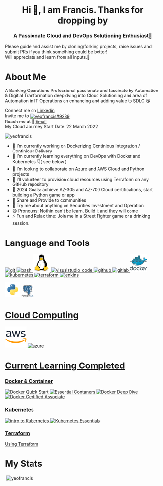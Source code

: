 <h1 align="center">Hi 👋, I am Francis. Thanks for dropping by</h1>
<h3 align="center">A Passionate Cloud and DevOps Solutioning Enthusiast🤣 </h3>

Please guide and assist me by cloning/forking projects, raise issues and submit PRs if you think something could be better!\
Will appreciate and learn from all inputs.🙏


<h1 align="left">About Me</h1>
A Banking Operations Professional passionate and fascinate by Automation & Digitial Tranformation deep dving into Cloud Solutioning and area of 
Automation in IT Operations on enhancing and adding value to SDLC 😘
</p>

Connect me on [Linkedin](https://www.linkedin.com/in/francis-yeo-90543645/)\
Invite me to </a> <a href="https://discord.gg/yeofrancis#9289" target="blank"><img align="center" src="https://raw.githubusercontent.com/rahuldkjain/github-profile-readme-generator/master/src/images/icons/Social/discord.svg" alt="yeofrancis#9289" height="30" width="40" /></a>\
Reach me at 📧 [Email](https://francis.yeo.wk@gmail.com/)\
My Cloud Journey Start Date: 22 March 2022
<p align="left"> <img src="https://komarev.com/ghpvc/?username=yeofrancis&label=Profile%20views&color=0e75b6&style=flat" alt="yeofrancis" /> </p>

- 🔭 I’m currently working on Dockerizing Continious Integration / Continious Delivery
- 🌱 I’m currently learning everything on DevOps with Docker and Kubernetes 👇( see below )
- 🤔 I’m looking to collaborate on Azure and AWS Cloud and Python projects 
- 👯 I’ll volunteer to provision cloud resources using Terraform on any GitHub repository
- 🥅 2024 Goals: achieve AZ-305 and AZ-700 Cloud certifications, start building a Python game or app
- :gift_heart: Share and Provide to communities
- 💬 Try me about anything on Securities Investment and Operation  
- 😄 Pronouns: Nothin can't be learn. Build it and they will come
- ⚡ Fun and Relax time: Join me in a Street Fighter game or a drinking session.


<h1 align="left">Language and Tools</h1>
</a> <a href="https://git-scm.com/" target="_blank" rel="noreferrer"> <img src="https://www.vectorlogo.zone/logos/git-scm/git-scm-icon.svg" alt="git" width="56" height="57"/> <a href="https://www.gnu.org/software/bash/" target="_blank" rel="noreferrer"> <img src="https://www.vectorlogo.zone/logos/gnu_bash/gnu_bash-icon.svg" alt="bash" width="40" height="57"/> </a> 
<a href="https://www.linux.org/" target="_blank" rel="noreferrer"> <img src="https://raw.githubusercontent.com/devicons/devicon/master/icons/linux/linux-original.svg" alt="linux" width="56" height="56"/> </a> <a href="https://code.visualstudio.com/" target="_blank" rel="noreferrer"> <img src="https://www.vectorlogo.zone/logos/visualstudio_code/visualstudio_code-icon.svg" alt="visualstudio_code" width="56" height="56"/> 
<a href="https://github.com/yeofrancis/" target="_blank" rel="noreferrer"> <img src="https://www.vectorlogo.zone/logos/github/github-icon.svg" alt="github" width="56" height="60"/>
  </a> <a href="https://gitlab.com/" target="_blank" rel="noreferrer"> <img src="https://www.vectorlogo.zone/logos/gitlab/gitlab-icon.svg" alt="gitlab" width="56" height="56"/>
</a><a href="https://www.docker.com/" target="_blank" rel="noreferrer"> <img src="https://raw.githubusercontent.com/devicons/devicon/master/icons/docker/docker-original-wordmark.svg" alt="docker" width="57" height="57"/> </a> <a href="https://kubernetes.io" target="_blank" rel="noreferrer"> <img src="https://www.vectorlogo.zone/logos/kubernetes/kubernetes-icon.svg" alt="kubernetes" width="56" height="56"/> </a> </a> <a href="https://www.terraform.io/" target="_blank" rel="noreferrer"> <img src="https://www.vectorlogo.zone/logos/terraformio/terraformio-ar21.svg" alt="terraform" width="60" height="56"/> 
</a> <a href="https://www.jenkins.io" target="_blank" rel="noreferrer"> <img src="https://www.vectorlogo.zone/logos/jenkins/jenkins-icon.svg" alt="jenkins" width="56" height="56"/> </a>
</p>


<code><img height="49" src="https://raw.githubusercontent.com/github/explore/80688e429a7d4ef2fca1e82350fe8e3517d3494d/topics/python/python.png"></code> </a> <a href="https://www.postgresql.org" target="_blank" rel="noreferrer"> <img src="https://raw.githubusercontent.com/devicons/devicon/master/icons/postgresql/postgresql-original-wordmark.svg" alt="postgresql" width="40" height="40"/> 



<h1 align="left">Cloud Computing</h1>
<p align="left"> <a href="https://aws.amazon.com" target="_blank" rel="noreferrer"> <img src="https://raw.githubusercontent.com/devicons/devicon/master/icons/amazonwebservices/amazonwebservices-original-wordmark.svg" alt="aws" width="69" height="69"/> </a> <a href="https://azure.microsoft.com/en-in/" target="_blank" rel="noreferrer"> <img src="https://www.vectorlogo.zone/logos/microsoft_azure/microsoft_azure-icon.svg" alt="azure" width="69" height="69"/> 

<h1 align="left">Current Learning Completed</h1>
  
  <h3 align="left">Docker & Container</h3>  
<img width="243" alt="Docker Quick Start" src="https://user-images.githubusercontent.com/82499575/144445939-8402c4a7-c06e-4cfd-8dbb-9cc68516d31e.png">
<img width="240" alt="Essential Contaners" src="https://user-images.githubusercontent.com/82499575/144446151-01dfd246-493c-4876-a1d2-05c771aef01c.png">
<img width="236" alt="Docker Deep Dive" src="https://user-images.githubusercontent.com/82499575/144447417-dd602bf8-9287-4853-9830-18b65655e5c7.png">
<img width="235" alt="Docker Certified Associate" src="https://user-images.githubusercontent.com/82499575/144447525-3ecd71ef-3e1b-497c-82d9-d31fccda1d5e.png">
  
  <h3 align="left">Kubernetes</h3>  
<img width="233" alt="intro to Kubernetes" src="https://user-images.githubusercontent.com/82499575/144448390-af625520-5527-46d8-8dd5-56d26fccd6b6.png">
<img width="228" alt="Kubernetes Essentials" src="https://user-images.githubusercontent.com/82499575/144448426-b1fb79f3-2556-47c5-9183-716e52191cf8.png">
  
  <h3 align="left">Terraform</h3>
  
  [Using Terraform](https://verify.acloud.guru/12AACC7B2C02/)


<h1 align="left">My Stats</h1>
<p>&nbsp;<img align="center" src="https://github-readme-stats.vercel.app/api?username=yeofrancis&show_icons=true&locale=en" alt="yeofrancis" /></p>
